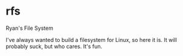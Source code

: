 # rfs
Ryan's File System

I've always wanted to build a filesystem for Linux, so here it is.  It will probably suck, but who cares.  It's fun.
